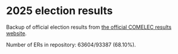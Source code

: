 # 2025 election results

Backup of official election results from [the official COMELEC results website](https://2025electionresults.comelec.gov.ph).


















Number of ERs in repository: 63604/93387 (68.10%).
